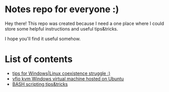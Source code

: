 # Notes repo for everyone :)

Hey there! This repo was created because I need a one place where I could store
some helpful instructions and useful tips&tricks.

I hope you'll find it useful somehow.

# List of contents

- [tips for Windows|Linux coexistence struggle ;)](uefi_linux_windows.md)
- [vfio kvm Windows virtual machine hosted on Ubuntu](vfio_gpu_linux_host.md)
- [BASH scripting tips&tricks](linux_bash_tips.md)
